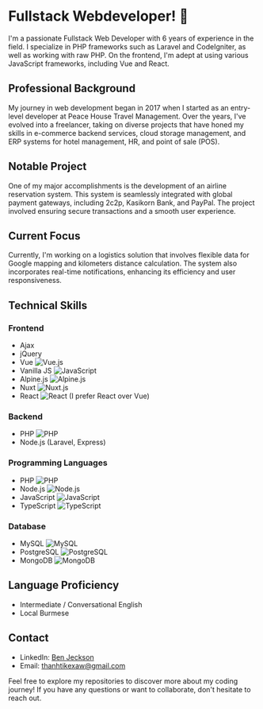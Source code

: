 # Fullstack Webdeveloper! 👋

I'm a passionate Fullstack Web Developer with 6 years of experience in the field. I specialize in PHP frameworks such as Laravel and CodeIgniter, as well as working with raw PHP. On the frontend, I'm adept at using various JavaScript frameworks, including Vue and React.

## Professional Background

My journey in web development began in 2017 when I started as an entry-level developer at Peace House Travel Management. Over the years, I've evolved into a freelancer, taking on diverse projects that have honed my skills in e-commerce backend services, cloud storage management, and ERP systems for hotel management, HR, and point of sale (POS).

## Notable Project

One of my major accomplishments is the development of an airline reservation system. This system is seamlessly integrated with global payment gateways, including 2c2p, Kasikorn Bank, and PayPal. The project involved ensuring secure transactions and a smooth user experience.

## Current Focus

Currently, I'm working on a logistics solution that involves flexible data for Google mapping and kilometers distance calculation. The system also incorporates real-time notifications, enhancing its efficiency and user responsiveness.

## Technical Skills

### Frontend
- Ajax
- jQuery
- Vue ![Vue.js](https://img.shields.io/badge/-Vue.js-4FC08D?style=flat-square&logo=Vue.js&logoColor=white)
- Vanilla JS ![JavaScript](https://img.shields.io/badge/-JavaScript-F7DF1E?style=flat-square&logo=JavaScript&logoColor=black)
- Alpine.js ![Alpine.js](https://img.shields.io/badge/-Alpine.js-8BC0D0?style=flat-square&logo=Alpine.js&logoColor=white)
- Nuxt ![Nuxt.js](https://img.shields.io/badge/-Nuxt.js-00C58E?style=flat-square&logo=Nuxt.js&logoColor=white)
- React ![React](https://img.shields.io/badge/-React-61DAFB?style=flat-square&logo=React&logoColor=white) (I prefer React over Vue)

### Backend
- PHP ![PHP](https://img.shields.io/badge/-PHP-777BB4?style=flat-square&logo=PHP&logoColor=white)
- Node.js (Laravel, Express)

### Programming Languages
- PHP ![PHP](https://img.shields.io/badge/-PHP-777BB4?style=flat-square&logo=PHP&logoColor=white)
- Node.js ![Node.js](https://img.shields.io/badge/-Node.js-339933?style=flat-square&logo=Node.js&logoColor=white)
- JavaScript ![JavaScript](https://img.shields.io/badge/-JavaScript-F7DF1E?style=flat-square&logo=JavaScript&logoColor=black)
- TypeScript ![TypeScript](https://img.shields.io/badge/-TypeScript-007ACC?style=flat-square&logo=TypeScript&logoColor=white)

### Database
- MySQL ![MySQL](https://img.shields.io/badge/-MySQL-4479A1?style=flat-square&logo=MySQL&logoColor=white)
- PostgreSQL ![PostgreSQL](https://img.shields.io/badge/-PostgreSQL-336791?style=flat-square&logo=PostgreSQL&logoColor=white)
- MongoDB ![MongoDB](https://img.shields.io/badge/-MongoDB-47A248?style=flat-square&logo=MongoDB&logoColor=white)

## Language Proficiency

- Intermediate / Conversational English
- Local Burmese

## Contact
- LinkedIn: [Ben Jeckson](https://www.linkedin.com/in/mr-ben-jeckson)
- Email: thanhtikexaw@gmail.com

Feel free to explore my repositories to discover more about my coding journey! If you have any questions or want to collaborate, don't hesitate to reach out.
